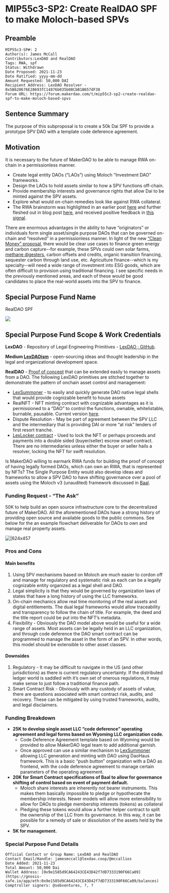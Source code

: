 # MIP55c3-SP2: Create RealDAO SPF to make Moloch-based SPVs

## Preamble

```
MIP55c3-SP#: 2
Author(s): James McCall
Contributors:LexDAO and RealDAO
Tags: RWA, spf
Status: Withdrawn
Date Proposed: 2021-11-23
Date Ratified: yyyy-mm-dd
Amount Requested: 50,000 DAI
Recipient Address: LexDAO Resolver - 0x5B620676E28693fC14876b035b08CbB1B657dF38
Forum URL: https://forum.makerdao.com/t/mip55c3-sp2-create-realdao-spf-to-make-moloch-based-spvs
```

## Sentence Summary

The purpose of this subproposal is to create a 50k Dai SPF to provide a prototype SPV DAO with a template code deference agreement.

## Motivation

It is necessary to the future of MakerDAO to be able to manage RWA on-chain in a permissionless manner.

* Create legal entity DAOs (“LAOs”) using Moloch “Investment DAO” frameworks.
* Design the LAOs to hold assets similar to how a SPV functions off-chain.
* Provide membership interests and governance rights that allow Dai to be minted against the SPV assets.
* Explore what would on-chain remedies look like against RWA collateral.
* The RWA brainstorm was highlighted in an earlier post [here](https://forum.makerdao.com/t/realdao-spv-concept-work-in-progress/9281) and further fleshed out in blog post [here](https://medium.com/lexdaoism/when-daos-get-real-managing-real-property-on-a-blockchain-83f43f55da53), and received positive feedback in [this signal](https://forum.makerdao.com/t/mip-55-signal-request-realdao-spf-to-make-moloch-based-spvs/11204).

There are enormous advantages in the ability to have “originators” or individuals form single asset/single purpose DAOs that can be governed on-chain and “resolved” in a permissionless manner. In light of the new [“Clean Money” proposal](https://forum.makerdao.com/t/the-case-for-clean-money/10684), there would be clear use cases to finance green energy and carbon capture--for example, these SPVs could own solar farms, [methane digesters](https://www.infrastructureinvestor.com/meridiam-enters-us-biogas-market-in-35m-idaho-digester-acquisition/), carbon offsets and credits, organic transition financing, sequester carbon through land use, etc. Agriculture finance--which is my specialty--will need a wide range of investment into ESG goods, which are often difficult to provision using traditional financing. I see specific needs in the previously mentioned areas, and each of these would be good candidates to place the real-world assets into the SPV to finance.

## Special Purpose Fund Name

RealDAO SPF

![](https://github.com/makerdao/mips/blob/master/MIP55/MIP55c3-Subproposals/supporting-materials/MIP55c3-SP2/venn.png)

## Special Purpose Fund Scope & Work Credentials

**LexDAO** - Repository of Legal Engineering Primitives - [LexDAO · GitHub](https://github.com/lexDAO).

**Medium [LexDAOism](https://medium.com/lexdaoism)** - open-sourcing ideas and thought leadership in the legal and organizational development space.

**RealDAO** - [Proof of concept](https://medium.com/lexdaoism/when-daos-get-real-managing-real-property-on-a-blockchain-83f43f55da53) that can be extended easily to manage assets from a DAO. The following LexDAO primitives are stitched together to demonstrate the pattern of onchain asset control and management:

* [LexSummoner](https://lexdao.github.io/LexSummoner/) - to easily and quickly generate DAO native legal shells that would provide cognizable benefit to house assets
* RealNFT - NFT minting contract with cognizable advantages as it is permissioned to a “DAO” to control the functions, ownable, whitelistable, burnable, pausable. Current version [here](https://etherscan.io/address/0x4e2df5ad942fafd27a68fa793c6a6494c9be998e#code).
* Dispute Resolution - May be part of agreement between the SPV LLC and the intermediary that is providing DAI or more “at risk” lenders of first resort tranche.
* [LexLocker contract](https://etherscan.io/address/0xf91e098a4da86aacf082f35f976e8eb18005b33c#code) - Used to lock the NFT or perhaps proceeds and payments into a double sided (buyer/seller) escrow smart contract. There are no intermediaries unless either the buyer or seller hails a resolver, locking the NFT for swift resolution.

Is MakerDAO willing to earmark RWA funds for building the proof of concept of having legally formed DAOs, which can own an RWA, that is represented by NFTs? The Single Purpose Entity would also develop ideas and frameworks to allow a SPV DAO to have shifting governance over a pool of assets using the Moloch v3 (unaudited) framework discussed in [Baal](https://medium.com/@molochmystics/molochv3-8eb732cd0930).

### Funding Request - “The Ask”

50K to help build an open source infrastructure core to the decentralized future of MakerDAO. All the aforementioned DAOs have a strong history of providing open source and available goods to the public commons. See below for the an example flowchart deliverable for DAOs to own and manage real property assets.

![|624x457](upload://aOpkLx1c2ZwaV3F31rM1EYKm7sz.png)

### Pros and Cons

#### Main benefits

1. Using SPV mechanisms based on Moloch are much easier to cordon off and manage for regulatory and systematic risk as each can be a legally cognizable entity organized as a legal shell and DAO.
2. Legal simplicity is that they would be governed by organization laws of states that have a long history of using the LLC frameworks.
3. On-chain mechanics allow real time monitoring of the real assets and digital entitlements. The dual legal frameworks would allow traceability and transparency to follow the chain of title. For example, the deed and the title report could be put into the NFT’s metadata.
4. Flexibility - Obviously the DAO model above would be useful for a wide range of assets. Most assets can be legally held in an LLC organization, and through code deference the DAO smart contract can be programmed to manage the asset in the form of an SPV. In other words, this model should be extensible to other asset classes.

#### Downsides

1. Regulatory - It may be difficult to navigate in the US (and other jurisdictions) as there is current regulatory uncertainty. If the distributed ledger world is saddled with it’s own set of onerous regulations, it may make sense to just follow a traditional finance path.
2. Smart Contract Risk - Obviously with any custody of assets of value, there are questions associated with smart contract risk, audits, and recovery. These can be mitigated by using trusted frameworks, audits, and legal disclaimers.

### Funding Breakdown

* **25K to develop single asset LLC “code deference” operating agreement and legal forms based on Wyoming LLC organization code.**
	* Code Deference Agreement template based on Wyoming would be provided to allow MakerDAO legal team to add additional garnish.
	* Once approved can use a similar mechanism to [LexSummoner](https://lexdao.github.io/LexSummoner/) allowing LLC generation and minting with DAO using DaoHaus framework. This is a basic “push button” organization with a DAO as frontend, with the code deference agreement to manage certain parameters of the operating agreement.
* **20K for Smart Contract specifications of Baal to allow for governance shifting of control based on event of payment default.**
	* Moloch share interests are inherently not bearer instruments. This makes them basically impossible to pledge or hypothecate the membership interests. Newer models will allow more extensibility to allow for DAOs to pledge membership interests (tokens) as collateral
	* Pledging these tokens would allow a further helper contract to split the ownership of the LLC from its governance. In this way, it can be possible for a remedy of sale or dissolution of the assets held by the SPV.
* **5K for management.**

### Special Purpose Fund Details

```
Official Contact or Group Name: LexDAO and RealDAO
Contact Email/Handle: jamesmccall@lexdao.coop/@mccallios
Date Added: 2021-11-23
Total Amount: 50,000 Dai
Wallet Address: [0x9e1585d9CA64243CE43D42f7dD7333190F66Ca09](https://gnosis-safe.io/app/eth:0x9e1585d9CA64243CE43D42f7dD7333190F66Ca09/balances)
Comptroller signers: @sebventures, ?, ?
```
